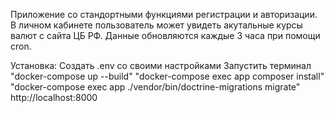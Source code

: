 Приложение со стандортными функциями регистрации и авторизации. В личном кабинете пользователь может увидеть акутальные курсы валют с сайта ЦБ РФ. Данные обновляются каждые 3 часа при помощи cron.

Установка:
Создать .env со своими настройками
Запустить терминал
"docker-compose up --build"
"docker-compose exec app composer install"
"docker-compose exec app ./vendor/bin/doctrine-migrations migrate"
http://localhost:8000
